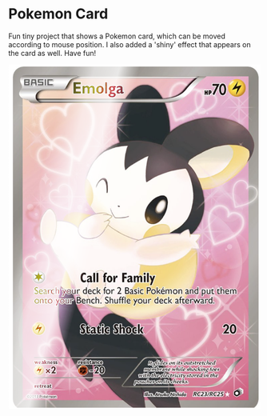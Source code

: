 # Pokemon Card
Fun tiny project that shows a Pokemon card, which can be moved according to mouse position. I also added a 'shiny' effect that appears on the card as well. 
Have fun!

![Emolga Card](finishedcard.png)
